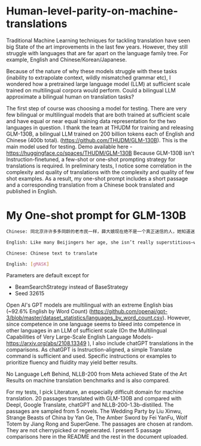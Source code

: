 # Human-level-parity-on-machine-translations

Traditional Machine Learning techniques for tackling translation have seen big State of the art improvements in the last few years. However, they still struggle with languages that are far apart on the language family tree. For example, English and Chinese/Korean/Japanese.

Because of the nature of why these models struggle with these tasks (inability to extrapolate context, wildly mismatched grammar etc), I wondered how a pretrained large language model (LLM) at sufficient scale trained on multilingual corpora would perform. Could a bilingual LLM approximate a bilingual human on translation tasks?

The first step of course was choosing a model for testing. There are very few bilingual or multilingual models that are both trained at sufficient scale and have equal or near equal training data representation for the two languages in question. I thank the team at THUDM for training and releasing GLM-130B, a bilingual LLM trained on 200 billion tokens each of English and Chinese (400b total). (https://github.com/THUDM/GLM-130B). This is the main model used for testing. 
Demo available here - https://huggingface.co/spaces/THUDM/GLM-130B
Because GLM-130B isn't Instruction-finetuned, a few-shot or one-shot prompting strategy for translations is required. 
In preliminary tests, I notice some correlation in the complexity and quality of translations with the complexity and quality of few shot examples. As a result, my one-shot prompt includes a short passage and a corresponding translation from a Chinese book translated and published in English. 

# My One-shot prompt for GLM-130B
```bash
Chinese: 同北京许许多多同龄的老市民一样，薛大娘现在绝不是一个真正迷信的人，她知道迷信归根结蒂都是瞎掰，遇上听人讲述哪里有个老太太信神信鬼闹出乱子，她还会真诚地拍著大腿笑著说几句嘲讽的话；但她又同许许多多同龄的老市民一样，内心还揣著个求吉利的想法。

English: Like many Beijingers her age, she isn’t really superstitious—when you come right down to it, it’s just a bunch of random nonsense. Stories of old ladies fussing about visits from gods or ghosts have her slapping her thigh and making some cutting remark. Yet, also like many Beijingers her age, she has her own ideas about summoning good luck.

Chinese: Chinese text to translate

English: [gMASK]
```
Parameters are default except for 
- BeamSearchStrategy instead of BaseStrategy
- Seed 32615

Open AI's GPT models are multilingual with an extreme English bias (~92.6% English by Word Count) (https://github.com/openai/gpt-3/blob/master/dataset_statistics/languages_by_word_count.csv). However, since competence in one language seems to bleed into competence in other languages in an LLM of sufficient scale (On the Multilingual Capabilities of Very Large-Scale English Language Models-https://arxiv.org/abs/2108.13349 ), I also include chatGPT translations in the comparisons. As chatGPT is Instruction-aligned, a simple Translate command is sufficient and used. Specific instructions or examples to prioritize fluency and fluidity may yield better results.

No Language Left Behind, NLLB-200 from Meta achieved State of the Art Results on machine translation benchmarks and is also compared. 

For my tests, I pick Literature, an especially difficult domain for machine translation. 20 passages translated with GLM-130B and compared with Deepl, Google Translate, chatGPT and NLLB-200-1.3b-distilled. The passages are sampled from 5 novels. The Wedding Party by Liu Xinwu, Strange Beasts of China by Yan Ge, The Amber Sword by Fei YanFu, Wolf Totem by Jiang Rong and SuperGene.
The passages are chosen at random. They are not cherrypicked or regenerated. I present 5 passage comparisons here in the README and the rest in the document uploaded.
